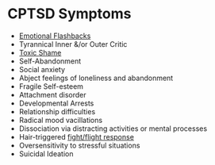 # CPTSD Symptoms

- [Emotional Flashbacks](/concepts/emotional-flashback)
- Tyrannical Inner &/or Outer Critic
- [Toxic Shame](/concepts/toxic-shame)
- Self-Abandonment
- Social anxiety
- Abject feelings of loneliness and abandonment
- Fragile Self-esteem
- Attachment disorder
- Developmental Arrests
- Relationship difficulties
- Radical mood vacillations
- Dissociation via distracting activities or mental processes
- Hair-triggered [fight/flight response](/concepts/4f-responses)
- Oversensitivity to stressful situations
- Suicidal Ideation
